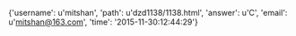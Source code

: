 {'username': u'mitshan', 'path': u'dzd1138/1138.html', 'answer': u'C', 'email': u'mitshan@163.com', 'time': '2015-11-30:12:44:29'}